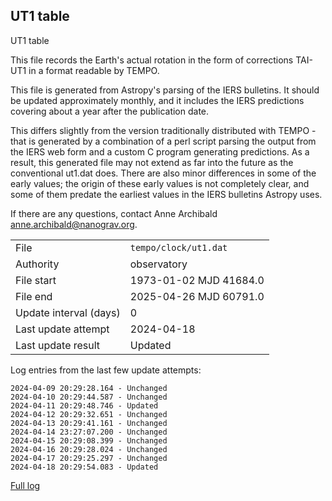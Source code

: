 
## UT1 table

UT1 table

This file records the Earth's actual rotation in the form of
corrections TAI-UT1 in a format readable by TEMPO.

This file is generated from Astropy's parsing of the IERS
bulletins. It should be updated approximately monthly, and it
includes the IERS predictions covering about a year after the
publication date.

This differs slightly from the version traditionally distributed
with TEMPO - that is generated by a combination of a perl script
parsing the output from the IERS web form and a custom C program
generating predictions. As a result, this generated file may not
extend as far into the future as the conventional ut1.dat does.
There are also minor differences in some of the early values; the
origin of these early values is not completely clear, and some of
them predate the earliest values in the IERS bulletins Astropy uses.

If there are any questions, contact Anne Archibald
<anne.archibald@nanograv.org>.

|     |     |
|:--- |:--- |
| File | `tempo/clock/ut1.dat` |
| Authority | observatory |
| File start | 1973-01-02 MJD 41684.0 |
| File end | 2025-04-26 MJD 60791.0 |
| Update interval (days) | 0 |
| Last update attempt | 2024-04-18 |
| Last update result | Updated |

Log entries from the last few update attempts:
```
2024-04-09 20:29:28.164 - Unchanged
2024-04-10 20:29:44.587 - Unchanged
2024-04-11 20:29:48.746 - Updated
2024-04-12 20:29:32.651 - Unchanged
2024-04-13 20:29:41.161 - Unchanged
2024-04-14 23:27:07.200 - Unchanged
2024-04-15 20:29:08.399 - Unchanged
2024-04-16 20:29:28.024 - Unchanged
2024-04-17 20:29:25.297 - Unchanged
2024-04-18 20:29:54.083 - Updated
```
[Full log](https://raw.githubusercontent.com/ipta/pulsar-clock-corrections/main/log/tempo/clock/ut1.dat.log)
